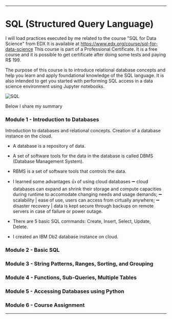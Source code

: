 __________________________________________

# SQL (Structured Query Language)
I will load practices executed by me related to the course "SQL for Data Science" from EDX
It is available at https://www.edx.org/course/sql-for-data-science
This course is part of a Professional Certificate. It is a free course and it is possible to get certificate after doing some tests and paying R$ 199.

The purpose of this course is to introduce relational database concepts and help you learn and apply foundational knowledge of the SQL language. It is also intended to get you started with performing SQL access in a data science environment using Jupyter notebooks.

![SQL](https://github.com/RosanaFSS/SQL/blob/main/Data%202.gif)

Below I share my summary
### Module 1 - Introduction to Databases
Introduction to databases and relational concepts. Creation of a database instance on the cloud. 
- A database is a repository of data.
- A set of software tools for the data in the database is called DBMS (Database Management System).
- RBMS is a set of software tools that controls the data.
- I learned some advantages :+1: of using cloud databases
:heavy_minus_sign: cloud databases can expand an shrink their storage and compute capacities during runtime to accomodate changing needs and usage demands;
:heavy_minus_sign: scalability | ease of use, users can access from cirtually anywhere;
:heavy_minus_sign: disaster recovery | data is kept secure through backups on remote servers in case of failure or power outage.

- There are 5 basic SQL commands: Create, Insert, Select, Update, Delete.
- I created an IBM Db2 database instance on cloud.

### Module 2 - Basic SQL

### Module 3 - String Patterns, Ranges, Sorting, and Grouping

### Module 4 - Functions, Sub-Queries, Multiple Tables

### Module 5 - Accessing Databases using Python

### Module 6 - Course Assignment

__________________________________________
